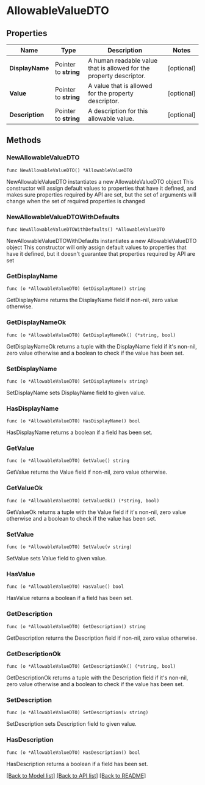 # AllowableValueDTO

## Properties

Name | Type | Description | Notes
------------ | ------------- | ------------- | -------------
**DisplayName** | Pointer to **string** | A human readable value that is allowed for the property descriptor. | [optional] 
**Value** | Pointer to **string** | A value that is allowed for the property descriptor. | [optional] 
**Description** | Pointer to **string** | A description for this allowable value. | [optional] 

## Methods

### NewAllowableValueDTO

`func NewAllowableValueDTO() *AllowableValueDTO`

NewAllowableValueDTO instantiates a new AllowableValueDTO object
This constructor will assign default values to properties that have it defined,
and makes sure properties required by API are set, but the set of arguments
will change when the set of required properties is changed

### NewAllowableValueDTOWithDefaults

`func NewAllowableValueDTOWithDefaults() *AllowableValueDTO`

NewAllowableValueDTOWithDefaults instantiates a new AllowableValueDTO object
This constructor will only assign default values to properties that have it defined,
but it doesn't guarantee that properties required by API are set

### GetDisplayName

`func (o *AllowableValueDTO) GetDisplayName() string`

GetDisplayName returns the DisplayName field if non-nil, zero value otherwise.

### GetDisplayNameOk

`func (o *AllowableValueDTO) GetDisplayNameOk() (*string, bool)`

GetDisplayNameOk returns a tuple with the DisplayName field if it's non-nil, zero value otherwise
and a boolean to check if the value has been set.

### SetDisplayName

`func (o *AllowableValueDTO) SetDisplayName(v string)`

SetDisplayName sets DisplayName field to given value.

### HasDisplayName

`func (o *AllowableValueDTO) HasDisplayName() bool`

HasDisplayName returns a boolean if a field has been set.

### GetValue

`func (o *AllowableValueDTO) GetValue() string`

GetValue returns the Value field if non-nil, zero value otherwise.

### GetValueOk

`func (o *AllowableValueDTO) GetValueOk() (*string, bool)`

GetValueOk returns a tuple with the Value field if it's non-nil, zero value otherwise
and a boolean to check if the value has been set.

### SetValue

`func (o *AllowableValueDTO) SetValue(v string)`

SetValue sets Value field to given value.

### HasValue

`func (o *AllowableValueDTO) HasValue() bool`

HasValue returns a boolean if a field has been set.

### GetDescription

`func (o *AllowableValueDTO) GetDescription() string`

GetDescription returns the Description field if non-nil, zero value otherwise.

### GetDescriptionOk

`func (o *AllowableValueDTO) GetDescriptionOk() (*string, bool)`

GetDescriptionOk returns a tuple with the Description field if it's non-nil, zero value otherwise
and a boolean to check if the value has been set.

### SetDescription

`func (o *AllowableValueDTO) SetDescription(v string)`

SetDescription sets Description field to given value.

### HasDescription

`func (o *AllowableValueDTO) HasDescription() bool`

HasDescription returns a boolean if a field has been set.


[[Back to Model list]](../README.md#documentation-for-models) [[Back to API list]](../README.md#documentation-for-api-endpoints) [[Back to README]](../README.md)


